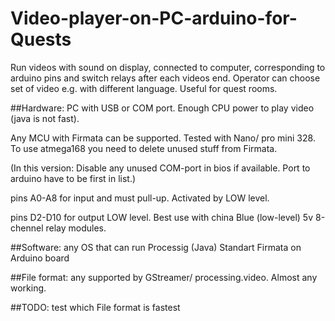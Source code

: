 # Video-player-on-PC-arduino-for-Quests
Run videos with sound on display, connected to computer, corresponding to arduino pins and switch relays after each videos end. Operator can choose set of video e.g. with different language.  Useful for quest rooms. 


##Hardware:
PC with USB or COM port. Enough CPU power to play video (java is not fast). 

Any MCU with Firmata can be supported. Tested with Nano/ pro mini 328. To use atmega168 you need to delete unused stuff from Firmata.

(In this version: Disable any unused COM-port in bios if available. Port to arduino have to be first in list.)

pins A0-A8 for input and must pull-up. Activated by LOW level.

pins D2-D10 for output LOW level. Best use with china Blue (low-level) 5v 8-chennel relay modules.


##Software:
any OS that can run Processig (Java)
Standart Firmata on Arduino board


##File format:
any supported by GStreamer/ processing.video. Almost any working.


##TODO: test which File format is fastest


